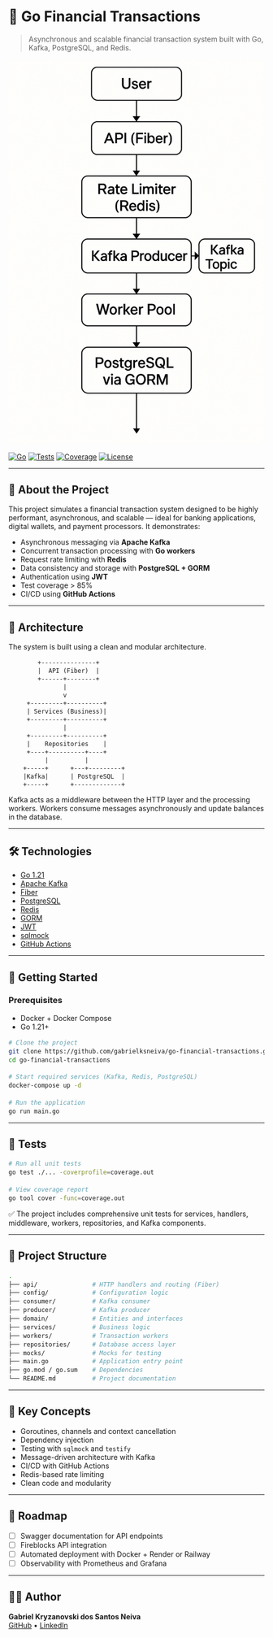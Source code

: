 # 💸 Go Financial Transactions

> Asynchronous and scalable financial transaction system built with Go, Kafka, PostgreSQL, and Redis.

![Project Architecture](docs/assets/architecture.png)

[![Go](https://img.shields.io/badge/Go-1.21-blue)](https://golang.org/)
[![Tests](https://github.com/gabrielksneiva/go-financial-transactions/actions/workflows/go-ci.yml/badge.svg)](https://github.com/gabrielksneiva/go-financial-transactions/actions)
[![Coverage](https://img.shields.io/badge/coverage-89%25-brightgreen)](#)
[![License](https://img.shields.io/github/license/gabrielksneiva/go-financial-transactions)](LICENSE)

---

## 🧠 About the Project

This project simulates a financial transaction system designed to be highly performant, asynchronous, and scalable — ideal for banking applications, digital wallets, and payment processors. It demonstrates:

- Asynchronous messaging via **Apache Kafka**
- Concurrent transaction processing with **Go workers**
- Request rate limiting with **Redis**
- Data consistency and storage with **PostgreSQL + GORM**
- Authentication using **JWT**
- Test coverage > 85%
- CI/CD using **GitHub Actions**

---

## 🧩 Architecture

The system is built using a clean and modular architecture.

```
        +---------------+
        |  API (Fiber)  |
        +------+--------+
               |
               v
     +---------+----------+
     | Services (Business)|
     +---------+----------+
               |
     +---------+----------+
     |    Repositories    |
     +----+----------+----+
          |          |
    +-----+      +---+---------+
    |Kafka|      | PostgreSQL  |
    +-----+      +-------------+
```

Kafka acts as a middleware between the HTTP layer and the processing workers. Workers consume messages asynchronously and update balances in the database.

---

## 🛠️ Technologies

- [Go 1.21](https://golang.org/)
- [Apache Kafka](https://kafka.apache.org/)
- [Fiber](https://gofiber.io/)
- [PostgreSQL](https://www.postgresql.org/)
- [Redis](https://redis.io/)
- [GORM](https://gorm.io/)
- [JWT](https://github.com/golang-jwt/jwt)
- [sqlmock](https://github.com/DATA-DOG/go-sqlmock)
- [GitHub Actions](https://github.com/features/actions)

---

## 🚀 Getting Started

### Prerequisites

- Docker + Docker Compose
- Go 1.21+

```bash
# Clone the project
git clone https://github.com/gabrielksneiva/go-financial-transactions.git
cd go-financial-transactions

# Start required services (Kafka, Redis, PostgreSQL)
docker-compose up -d

# Run the application
go run main.go
```

---

## 🧪 Tests

```bash
# Run all unit tests
go test ./... -coverprofile=coverage.out

# View coverage report
go tool cover -func=coverage.out
```

✅ The project includes comprehensive unit tests for services, handlers, middleware, workers, repositories, and Kafka components.

---

## 📁 Project Structure

```bash
.
├── api/               # HTTP handlers and routing (Fiber)
├── config/            # Configuration logic
├── consumer/          # Kafka consumer
├── producer/          # Kafka producer
├── domain/            # Entities and interfaces
├── services/          # Business logic
├── workers/           # Transaction workers
├── repositories/      # Database access layer
├── mocks/             # Mocks for testing
├── main.go            # Application entry point
├── go.mod / go.sum    # Dependencies
└── README.md          # Project documentation
```

---

## 🧠 Key Concepts

- Goroutines, channels and context cancellation
- Dependency injection
- Testing with `sqlmock` and `testify`
- Message-driven architecture with Kafka
- CI/CD with GitHub Actions
- Redis-based rate limiting
- Clean code and modularity

---

## 🎯 Roadmap

- [ ] Swagger documentation for API endpoints
- [ ] Fireblocks API integration
- [ ] Automated deployment with Docker + Render or Railway
- [ ] Observability with Prometheus and Grafana

---

## 👨‍💻 Author

**Gabriel Kryzanovski dos Santos Neiva**  
[GitHub](https://github.com/gabrielksneiva) • [LinkedIn](https://linkedin.com/in/gabrielksneiva)
